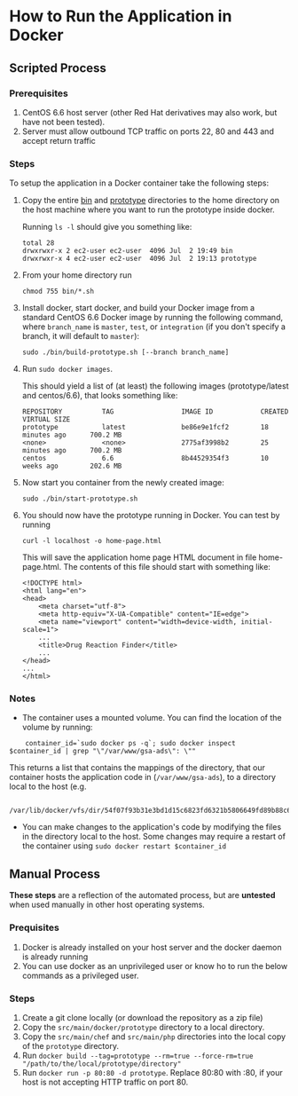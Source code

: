 # How to Run the Application in Docker

## Scripted Process

### Prerequisites
1. CentOS 6.6 host server (other Red Hat derivatives may also work, but have not been tested).
2. Server must allow outbound TCP traffic on ports 22, 80 and 443 and accept return traffic 

### Steps

To setup the application in a Docker container take the following steps:

1. Copy the entire [bin](bin) and [prototype](prototype) directories to the home directory on the host machine where you want to run the prototype inside docker.  

    Running `ls -l` should give you something like:

    ```
    total 28
    drwxrwxr-x 2 ec2-user ec2-user  4096 Jul  2 19:49 bin
    drwxrwxr-x 4 ec2-user ec2-user  4096 Jul  2 19:13 prototype
    ```

2. From your home directory run

    ```
    chmod 755 bin/*.sh
    ```

3. Install docker, start docker, and build your Docker image from a 
   standard CentOS 6.6 Docker image by running the following command,
   where `branch_name` is `master`, `test`, or `integration` (if you
   don't specify a branch, it will default to `master`):

    ```
    sudo ./bin/build-prototype.sh [--branch branch_name]
    ```

4. Run `sudo docker images`.
   
    This should yield a list of (at least) the following images (prototype/latest and centos/6.6), that looks something like:

    ```
    REPOSITORY          TAG                 IMAGE ID            CREATED             VIRTUAL SIZE
    prototype           latest              be86e9e1fcf2        18 minutes ago      700.2 MB
    <none>              <none>              2775af3998b2        25 minutes ago      700.2 MB
    centos              6.6                 8b44529354f3        10 weeks ago        202.6 MB
    ```

5. Now start you container from the newly created image:

    ```
    sudo ./bin/start-prototype.sh
    ```

6. You should now have the prototype running in Docker. 
   You can test by running 

    ```
    curl -l localhost -o home-page.html
    ```
    This will save the application home page HTML document in file home-page.html. The contents of this file should start with something like:

    ```
    <!DOCTYPE html>
    <html lang="en">
    <head>
        <meta charset="utf-8">
        <meta http-equiv="X-UA-Compatible" content="IE=edge">
        <meta name="viewport" content="width=device-width, initial-scale=1">
        ...
        <title>Drug Reaction Finder</title>
        ...
    </head>
    ...
    </html>
    ```

### Notes

* The container uses a mounted volume. You can find the location of the volume by running:
```
    container_id=`sudo docker ps -q`; sudo docker inspect $container_id | grep "\"/var/www/gsa-ads\": \""
```
   This returns a list that contains the mappings of the directory, that our container hosts the application code in (`/var/www/gsa-ads`), to a directory local to the host (e.g. 
```
   /var/lib/docker/vfs/dir/54f07f93b31e3bd1d15c6823fd6321b5806649fd89b88c6305c750043b750b4b
```
* You can make changes to the application's code by modifying the files in the directory local to the host. Some changes may require a restart of the container using `sudo docker restart $container_id`


## Manual Process

**These steps** are a reflection of the automated process, but are **untested** when used manually in other host operating systems.

### Prequisites

1. Docker is already installed on your host server and the docker daemon is already running
2. You can use docker as an unprivileged user or know ho to run the below commands as a privileged user.

### Steps

1. Create a git clone locally (or download the repository as a zip file)
2. Copy the `src/main/docker/prototype` directory to a local directory.
3. Copy the `src/main/chef` and `src/main/php` directories into the local copy of the `prototype` directory.
4. Run `docker build --tag=prototype --rm=true --force-rm=true "/path/to/the/local/prototype/directory"`
5. Run `docker run -p 80:80 -d prototype`.
   Replace 80:80 with <your host HTTP port>:80, if your host is not accepting HTTP traffic on port 80.



